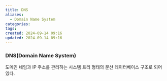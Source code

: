 ```yaml
---
title: DNS
aliases:
  - Domain Name System
categories: 
tags: 
created: 2024-09-14 09:16
updated: 2024-09-14 09:16
---
```

### DNS(Domain Name System)
도메인 네임과 IP 주소를 관리하는 시스템
트리 형태의 분산 데이터베이스 구조로 되어있다.
